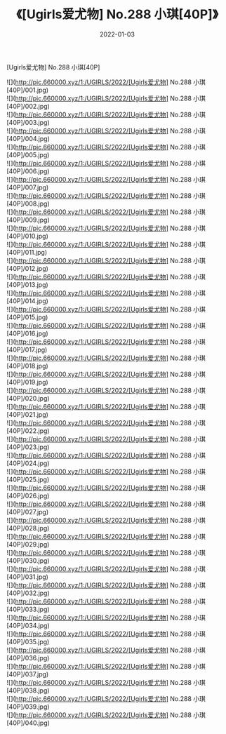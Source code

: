 ﻿---
layout: post
title:  《[Ugirls爱尤物] No.288 小琪[40P]》
date:   2022-01-03
img: http://pic.660000.xyz/1:/UGIRLS/2022/[Ugirls爱尤物] No.288 小琪[40P]/000.jpg
categories: [美女, 清纯, 唯美]
---

[Ugirls爱尤物] No.288 小琪[40P]

  ![](http://pic.660000.xyz/1:/UGIRLS/2022/[Ugirls爱尤物] No.288 小琪[40P]/001.jpg) <br> ![](http://pic.660000.xyz/1:/UGIRLS/2022/[Ugirls爱尤物] No.288 小琪[40P]/002.jpg) <br> ![](http://pic.660000.xyz/1:/UGIRLS/2022/[Ugirls爱尤物] No.288 小琪[40P]/003.jpg) <br> ![](http://pic.660000.xyz/1:/UGIRLS/2022/[Ugirls爱尤物] No.288 小琪[40P]/004.jpg) <br> ![](http://pic.660000.xyz/1:/UGIRLS/2022/[Ugirls爱尤物] No.288 小琪[40P]/005.jpg) <br> ![](http://pic.660000.xyz/1:/UGIRLS/2022/[Ugirls爱尤物] No.288 小琪[40P]/006.jpg) <br> ![](http://pic.660000.xyz/1:/UGIRLS/2022/[Ugirls爱尤物] No.288 小琪[40P]/007.jpg) <br> ![](http://pic.660000.xyz/1:/UGIRLS/2022/[Ugirls爱尤物] No.288 小琪[40P]/008.jpg) <br> ![](http://pic.660000.xyz/1:/UGIRLS/2022/[Ugirls爱尤物] No.288 小琪[40P]/009.jpg) <br> ![](http://pic.660000.xyz/1:/UGIRLS/2022/[Ugirls爱尤物] No.288 小琪[40P]/010.jpg) <br> ![](http://pic.660000.xyz/1:/UGIRLS/2022/[Ugirls爱尤物] No.288 小琪[40P]/011.jpg) <br> ![](http://pic.660000.xyz/1:/UGIRLS/2022/[Ugirls爱尤物] No.288 小琪[40P]/012.jpg) <br> ![](http://pic.660000.xyz/1:/UGIRLS/2022/[Ugirls爱尤物] No.288 小琪[40P]/013.jpg) <br> ![](http://pic.660000.xyz/1:/UGIRLS/2022/[Ugirls爱尤物] No.288 小琪[40P]/014.jpg) <br> ![](http://pic.660000.xyz/1:/UGIRLS/2022/[Ugirls爱尤物] No.288 小琪[40P]/015.jpg) <br> ![](http://pic.660000.xyz/1:/UGIRLS/2022/[Ugirls爱尤物] No.288 小琪[40P]/016.jpg) <br> ![](http://pic.660000.xyz/1:/UGIRLS/2022/[Ugirls爱尤物] No.288 小琪[40P]/017.jpg) <br> ![](http://pic.660000.xyz/1:/UGIRLS/2022/[Ugirls爱尤物] No.288 小琪[40P]/018.jpg) <br> ![](http://pic.660000.xyz/1:/UGIRLS/2022/[Ugirls爱尤物] No.288 小琪[40P]/019.jpg) <br> ![](http://pic.660000.xyz/1:/UGIRLS/2022/[Ugirls爱尤物] No.288 小琪[40P]/020.jpg) <br> ![](http://pic.660000.xyz/1:/UGIRLS/2022/[Ugirls爱尤物] No.288 小琪[40P]/021.jpg) <br> ![](http://pic.660000.xyz/1:/UGIRLS/2022/[Ugirls爱尤物] No.288 小琪[40P]/022.jpg) <br> ![](http://pic.660000.xyz/1:/UGIRLS/2022/[Ugirls爱尤物] No.288 小琪[40P]/023.jpg) <br> ![](http://pic.660000.xyz/1:/UGIRLS/2022/[Ugirls爱尤物] No.288 小琪[40P]/024.jpg) <br> ![](http://pic.660000.xyz/1:/UGIRLS/2022/[Ugirls爱尤物] No.288 小琪[40P]/025.jpg) <br> ![](http://pic.660000.xyz/1:/UGIRLS/2022/[Ugirls爱尤物] No.288 小琪[40P]/026.jpg) <br> ![](http://pic.660000.xyz/1:/UGIRLS/2022/[Ugirls爱尤物] No.288 小琪[40P]/027.jpg) <br> ![](http://pic.660000.xyz/1:/UGIRLS/2022/[Ugirls爱尤物] No.288 小琪[40P]/028.jpg) <br> ![](http://pic.660000.xyz/1:/UGIRLS/2022/[Ugirls爱尤物] No.288 小琪[40P]/029.jpg) <br> ![](http://pic.660000.xyz/1:/UGIRLS/2022/[Ugirls爱尤物] No.288 小琪[40P]/030.jpg) <br> ![](http://pic.660000.xyz/1:/UGIRLS/2022/[Ugirls爱尤物] No.288 小琪[40P]/031.jpg) <br> ![](http://pic.660000.xyz/1:/UGIRLS/2022/[Ugirls爱尤物] No.288 小琪[40P]/032.jpg) <br> ![](http://pic.660000.xyz/1:/UGIRLS/2022/[Ugirls爱尤物] No.288 小琪[40P]/033.jpg) <br> ![](http://pic.660000.xyz/1:/UGIRLS/2022/[Ugirls爱尤物] No.288 小琪[40P]/034.jpg) <br> ![](http://pic.660000.xyz/1:/UGIRLS/2022/[Ugirls爱尤物] No.288 小琪[40P]/035.jpg) <br> ![](http://pic.660000.xyz/1:/UGIRLS/2022/[Ugirls爱尤物] No.288 小琪[40P]/036.jpg) <br> ![](http://pic.660000.xyz/1:/UGIRLS/2022/[Ugirls爱尤物] No.288 小琪[40P]/037.jpg) <br> ![](http://pic.660000.xyz/1:/UGIRLS/2022/[Ugirls爱尤物] No.288 小琪[40P]/038.jpg) <br> ![](http://pic.660000.xyz/1:/UGIRLS/2022/[Ugirls爱尤物] No.288 小琪[40P]/039.jpg) <br> ![](http://pic.660000.xyz/1:/UGIRLS/2022/[Ugirls爱尤物] No.288 小琪[40P]/040.jpg) <br>